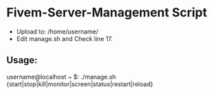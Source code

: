 # Fivem-Server-Management Script
*  Upload to: 
        /home/username/
*  Edit manage.sh and Check line 17.
## Usage: 
username@localhost ~ $: ./manage.sh {start|stop|kill|monitor|screen|status|restart|reload}
